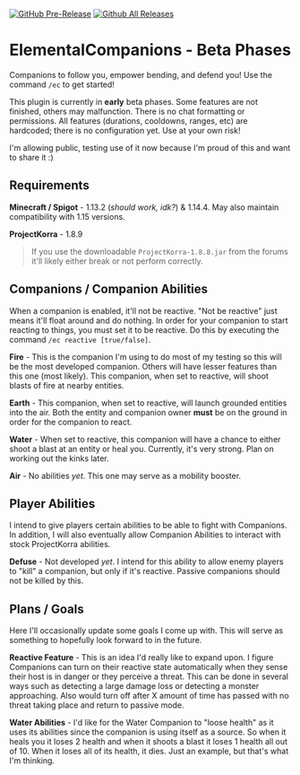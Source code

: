[![GitHub Pre-Release](https://img.shields.io/github/release-pre/xNuminousx/ElementalCompanions.svg)](https://github.com/xNuminousx/ElementalCompanions/releases) [![Github All Releases](https://img.shields.io/github/downloads/xNuminousx/ElementalCompanions/total.svg)](https://github.com/xNuminousx/ElementalCompanions/releases)
# ElementalCompanions - Beta Phases
Companions to follow you, empower bending, and defend you! Use the command `/ec` to get started!

This plugin is currently in **early** beta phases. Some features are not finished, others may malfunction. There is no chat formatting or permissions. All features (durations, cooldowns, ranges, etc) are hardcoded; there is no configuration yet. Use at your own risk!

I'm allowing public, testing use of it now because I'm proud of this and want to share it :)

## Requirements
**Minecraft / Spigot** - 1.13.2 (*should work, idk?*) & 1.14.4. May also maintain compatibility with 1.15 versions.

**ProjectKorra** - 1.8.9
> If you use the downloadable `ProjectKorra-1.8.8.jar` from the forums it'll likely either break or not perform correctly.

## Companions / Companion Abilities
When a companion is enabled, it'll not be reactive. "Not be reactive" just means it'll float around and do nothing. In order for your companion to start reacting to things, you must set it to be reactive. Do this by executing the command `/ec reactive [true/false]`.

**Fire** - This is the companion I'm using to do most of my testing so this will be the most developed companion. Others will have lesser features than this one (most likely). This companion, when set to reactive, will shoot blasts of fire at nearby entities.

**Earth** - This companion, when set to reactive, will launch grounded entities into the air. Both the entity and companion owner **must** be on the ground in order for the companion to react.

**Water** - When set to reactive, this companion will have a chance to either shoot a blast at an entity or heal you. Currently, it's very strong. Plan on working out the kinks later.

**Air** - No abilities *yet*. This one may serve as a mobility booster.

## Player Abilities
I intend to give players certain abilities to be able to fight with Companions. In addition, I will also eventually allow Companion Abilities to interact with stock ProjectKorra abilities.

**Defuse** - Not developed *yet*. I intend for this ability to allow enemy players to "kill" a companion, but only if it's reactive. Passive companions should not be killed by this.

## Plans / Goals
Here I'll occasionally update some goals I come up with. This will serve as something to hopefully look forward to in the future.

**Reactive Feature** - This is an idea I'd really like to expand upon. I figure Companions can turn on their reactive state automatically when they sense their host is in danger or they perceive a threat. This can be done in several ways such as detecting a large damage loss or detecting a monster approaching. Also would turn off after X amount of time has passed with no threat taking place and return to passive mode.

**Water Abilities** - I'd like for the Water Companion to "loose health" as it uses its abilities since the companion is using itself as a source. So when it heals you it loses 2 health and when it shoots a blast it loses 1 health all out of 10. When it loses all of its health, it dies. Just an example, but that's what I'm thinking.
